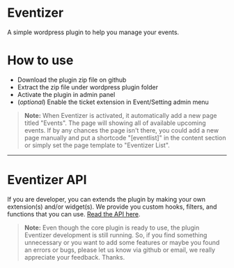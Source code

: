 Eventizer
========
A simple wordpress plugin to help you manage your events.
 

How to use
==========
* Download the plugin zip file on github
* Extract the zip file under wordpress plugin folder
* Activate the plugin in admin panel
* (_optional_) Enable the ticket extension in Event/Setting admin menu

> **Note:** When Eventizer is activated, it automatically add a new page titled "Events". The page will showing all of available upcoming events. If by any chances the page isn't there, you could add a new page manually and put a shortcode "[eventlist]" in the content section or simply set the page template to "Eventizer List".

---------------------------------------------------------------------------------------------------


Eventizer API
===============
If you are developer, you can extends the plugin by making your own extension(s) and/or widget(s). We provide you custom hooks, filters, and functions that you can use. [Read the API here](http://coldevco.github.io/Eventizer).

> **Note:** Even though the core plugin is ready to use, the plugin Eventizer development is still running. So, if you find something unnecessary or you want to add some features or maybe you found an errors or bugs, please let us know via github or email, we really appreciate your feedback. Thanks.
